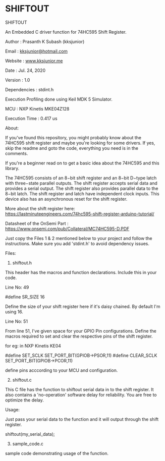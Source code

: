 # SHIFTOUT

SHIFTOUT

An Embedded C driver function for 74HC595 Shift Register.

Author  : Prasanth K Subash (kksjunior)

Email   : kksjunior@hotmail.com

Website : www.kksjunior.me

Date    : Jul. 24, 2020

Version : 1.0


Dependencies : stdint.h

Execution Profiling done using Keil MDK 5 Simulator.

MCU : NXP Kinetis MKE04Z128

Execution Time : 0.417 us


About:

If you've found this repository, you might probably know about the 74HC595 shift register and maybe you're looking for some drivers.
If yes, skip the readme and goto the code, everything you need is in the comments.

If you're a beginner read on to get a basic idea about the 74HC595 and this library.

The 74HC595 consists of an 8−bit shift register and an 8−bit D−type latch with three−state parallel outputs. 
The shift register accepts serial data and provides a serial output. 
The shift register also provides parallel data to the 8−bit latch. 
The shift register and latch have independent clock inputs. 
This device also has an asynchronous reset for the shift register.

More about the shift register here: https://lastminuteengineers.com/74hc595-shift-register-arduino-tutorial/

Datasheet of the OnSemi Part : https://www.onsemi.com/pub/Collateral/MC74HC595-D.PDF

Just copy the Files 1 & 2 mentioned below to your project and follow the instructions. Make sure you add 'stdint.h' to avoid dependency issues.

Files:

1. shiftout.h

This header has the macros and function declarations. Include this in your code.

Line No: 49

#define SR_SIZE     16

Define the size of your shift register here if it's daisy chained. By default I'm using 16.

Line No: 51

From line 51, I've given space for your GPIO Pin configurations.
Define the macros required to set and clear the respective pins of the shift register.

for eg: in NXP Kinetis KE04

#define SET_SCLK             SET_PORT_BIT(GPIOB->PSOR,11)
#define CLEAR_SCLK           SET_PORT_BIT(GPIOB->PCOR,11)

define pins acccording to your MCU and configuration.

2. shiftout.c

This C file has the function to shiftout serial data in to the shift register.
It also contains a 'no-operation' software delay for reliability. You are free to optimize the delay.

Usage:

Just pass your serial data to the function and it will output through the shift register.

shiftout(my_serial_data);

3. sample_code.c

sample code demonstrating usage of the function.




